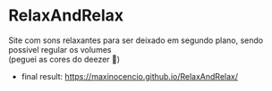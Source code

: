 # RelaxAndRelax

Site com sons relaxantes para ser deixado em segundo plano, sendo possivel regular os volumes
<br>
(peguei as cores do deezer 👻)

- final result: https://maxinocencio.github.io/RelaxAndRelax/
